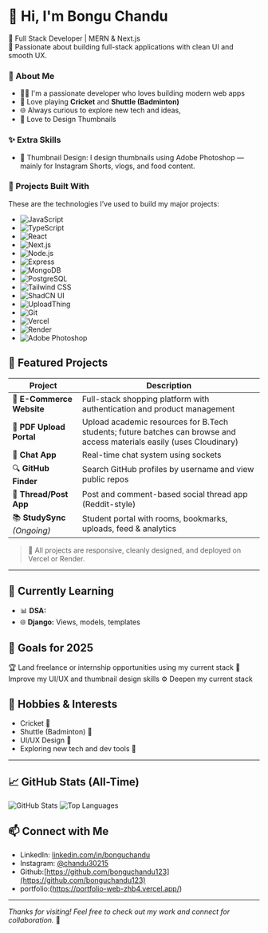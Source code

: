 # 👋 Hi, I'm Bongu Chandu

🎯 Full Stack Developer | MERN & Next.js   
🚀 Passionate about building full-stack applications with clean UI and smooth UX.

### 🚀 About Me

- 👨‍💻 I'm a passionate developer who loves building modern web apps   
- 🏏 Love playing **Cricket** and **Shuttle (Badminton)**  
- 🌐 Always curious to explore new tech and ideas,
- 🎨 Love to Design Thumbnails
  

### ✨ Extra Skills

- 🎨 Thumbnail Design: I design thumbnails using Adobe Photoshop — mainly for Instagram Shorts, vlogs, and food content.






### 🧠 Projects Built With
These are the technologies I’ve used to build my major projects:

- ![JavaScript](https://img.shields.io/badge/-JavaScript-F7DF1E?logo=javascript&logoColor=black&style=flat)
- ![TypeScript](https://img.shields.io/badge/-TypeScript-3178C6?logo=typescript&logoColor=white&style=flat)
- ![React](https://img.shields.io/badge/-React-61DAFB?logo=react&logoColor=black&style=flat)
- ![Next.js](https://img.shields.io/badge/-Next.js-black?logo=next.js&style=flat)
- ![Node.js](https://img.shields.io/badge/-Node.js-339933?logo=node.js&logoColor=white&style=flat)
- ![Express](https://img.shields.io/badge/-Express.js-black?logo=express&style=flat)
- ![MongoDB](https://img.shields.io/badge/-MongoDB-47A248?logo=mongodb&logoColor=white&style=flat)
- ![PostgreSQL](https://img.shields.io/badge/-PostgreSQL-4169E1?logo=postgresql&logoColor=white&style=flat)
- ![Tailwind CSS](https://img.shields.io/badge/-Tailwind%20CSS-38B2AC?logo=tailwind-css&logoColor=white&style=flat)
- ![ShadCN UI](https://img.shields.io/badge/-ShadCN%20UI-000000?style=flat)
- ![UploadThing](https://img.shields.io/badge/-UploadThing-blue?style=flat&logo=cloud&logoColor=white)
- ![Git](https://img.shields.io/badge/-Git-F05032?logo=git&logoColor=white&style=flat)
- ![Vercel](https://img.shields.io/badge/-Vercel-000000?logo=vercel&logoColor=white&style=flat)
- ![Render](https://img.shields.io/badge/-Render-3A3A3A?style=flat&logo=render)
- ![Adobe Photoshop](https://img.shields.io/badge/-Photoshop-31A8FF?logo=adobephotoshop&logoColor=white&style=flat)




## 🚀 Featured Projects

| Project | Description |
|--------|-------------|
| 🛒 **E-Commerce Website** | Full-stack shopping platform with authentication and product management |
| 📄 **PDF Upload Portal** | Upload academic resources for B.Tech students; future batches can browse and access materials easily (uses Cloudinary) |
| 💬 **Chat App** | Real-time chat system using sockets |
| 🔍 **GitHub Finder** | Search GitHub profiles by username and view public repos |
| 🧵 **Thread/Post App** | Post and comment-based social thread app (Reddit-style) |
| 📚 **StudySync** *(Ongoing)* | Student portal with rooms, bookmarks, uploads, feed & analytics |


> 🎉 All projects are responsive, cleanly designed, and deployed on Vercel or Render.

---

## 🎯 Currently Learning

- 📊 **DSA:** 
- 🌐 **Django:** Views, models, templates 

## 🎯 Goals for 2025
🏆 Land freelance or internship opportunities using my current stack
🎨 Improve my UI/UX and thumbnail design skills
⚙️ Deepen my current stack




## 🏏 Hobbies & Interests

- Cricket 🏏  
- Shuttle (Badminton) 🏸  
- UI/UX Design 🎨  
- Exploring new tech and dev tools 🚀

---

## 📈 GitHub Stats (All-Time)

![GitHub Stats](https://github-readme-stats.vercel.app/api?username=bonguchandu123&show_icons=true&theme=radical&include_all_commits=true&count_private=true)
![Top Languages](https://github-readme-stats.vercel.app/api/top-langs/?username=bonguchandu123&layout=compact&langs_count=8&theme=radical)




## 📫 Connect with Me

- LinkedIn: [linkedin.com/in/bonguchandu](https://linkedin.com/in/bonguchandu)
- Instagram: [@chandu30215](https://instagram.com/chandu30215)
- Github:[https://github.com/bonguchandu123](https://github.com/bonguchandu123)
- portfolio:(https://portfolio-web-zhb4.vercel.app/)
  

---

*Thanks for visiting! Feel free to check out my work and connect for collaboration.* 🚀
